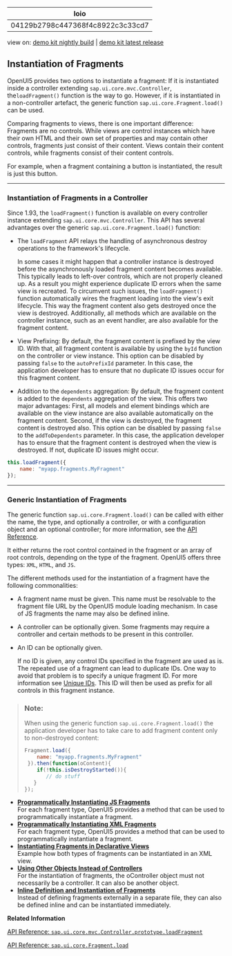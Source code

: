 <!-- loio04129b2798c447368f4c8922c3c33cd7 -->

| loio |
| -----|
| 04129b2798c447368f4c8922c3c33cd7 |

<div id="loio">

view on: [demo kit nightly build](https://sdk.openui5.org/nightly/#/topic/04129b2798c447368f4c8922c3c33cd7) | [demo kit latest release](https://sdk.openui5.org/topic/04129b2798c447368f4c8922c3c33cd7)</div>

## Instantiation of Fragments

OpenUI5 provides two options to instantiate a fragment: If it is instantiated inside a controller extending `sap.ui.core.mvc.Controller`, the`loadFragment()` function is the way to go. However, if it is instantiated in a non-controller artefact, the generic function `sap.ui.core.Fragment.load()` can be used.

Comparing fragments to views, there is one important difference: Fragments are no controls. While views are control instances which have their own HTML and their own set of properties and may contain other controls, fragments just consist of their content. Views contain their content controls, while fragments consist of their content controls.

For example, when a fragment containing a button is instantiated, the result is just this button.

***

<a name="loio04129b2798c447368f4c8922c3c33cd7__section_lby_wsx_lqb"/>

### Instantiation of Fragments in a Controller

Since 1.93, the `loadFragment()` function is available on every controller instance extending `sap.ui.core.mvc.Controller`. This API has several advantages over the generic `sap.ui.core.Fragment.load()` function:

-   The `loadFragment` API relays the handling of asynchronous destroy operations to the framework's lifecycle.

    In some cases it might happen that a controller instance is destroyed before the asynchronously loaded fragment content becomes available. This typically leads to left-over controls, which are not properly cleaned up. As a result you might experience duplicate ID errors when the same view is recreated. To circumvent such issues, the `loadFragment()` function automatically wires the fragment loading into the view's exit lifecycle. This way the fragment content also gets destroyed once the view is destroyed. Additionally, all methods which are available on the controller instance, such as an event handler, are also available for the fragment content.

-   View Prefixing: By default, the fragment content is prefixed by the view ID. With that, all fragment content is available by using the `byId` function on the controller or view instance. This option can be disabled by passing `false` to the `autoPrefixId` parameter. In this case, the application developer has to ensure that no duplicate ID issues occur for this fragment content.

-   Addition to the `dependents` aggregation: By default, the fragment content is added to the `dependents` aggregation of the view. This offers two major advantages: First, all models and element bindings which are available on the view instance are also available automatically on the fragment content. Second, if the view is destroyed, the fragment content is destroyed also. This option can be disabled by passing `false` to the `addToDependents` parameter. In this case, the application developer has to ensure that the fragment content is destroyed when the view is destroyed. If not, duplicate ID issues might occur.


```js
this.loadFragment({
    name: "myapp.fragments.MyFragment"
});
```

***

<a name="loio04129b2798c447368f4c8922c3c33cd7__section_wcr_5sx_lqb"/>

### Generic Instantiation of Fragments

The generic function `sap.ui.core.Fragment.load()` can be called with either the name, the type, and optionally a controller, or with a configuration object and an optional controller; for more information, see the [API Reference](https://sdk.openui5.org/api/sap.ui.core.Fragment/methods/sap.ui.core.Fragment.load). 

It either returns the root control contained in the fragment or an array of root controls, depending on the type of the fragment. OpenUI5 offers three types: `XML`, `HTML`, and `JS`.

The different methods used for the instantiation of a fragment have the following commonalities:

-   A fragment name must be given. This name must be resolvable to the fragment file URL by the OpenUI5 module loading mechanism. In case of JS fragments the name may also be defined inline.
-   A controller can be optionally given. Some fragments may require a controller and certain methods to be present in this controller.
-   An ID can be optionally given.

    If no ID is given, any control IDs specified in the fragment are used as is. The repeated use of a fragment can lead to duplicate IDs. One way to avoid that problem is to specify a unique fragment ID. For more information see [Unique IDs](Unique_IDs_5da591c.md). This ID will then be used as prefix for all controls in this fragment instance.


> ### Note:  
> When using the generic function `sap.ui.core.Fragment.load()` the application developer has to take care to add fragment content only to non-destroyed content:
> 
> ```js
> Fragment.load({
>     name: "myapp.fragments.MyFragment"
>  }).then(function(oContent){
>     if(!this.isDestroyStarted()){
>        // do stuff
>    }
> });
> ```

-   **[Programmatically Instantiating JS Fragments](Programmatically_Instantiating_JS_Fragments_3cff5d0.md "For each fragment type, OpenUI5 provides a method that
		can be used to programmatically instantiate a fragment.")**  
For each fragment type, OpenUI5 provides a method that can be used to programmatically instantiate a fragment.
-   **[Programmatically Instantiating XML Fragments](Programmatically_Instantiating_XML_Fragments_d6af195.md "For each fragment type, OpenUI5 provides a method that can be used to programmatically
		instantiate a fragment.")**  
For each fragment type, OpenUI5 provides a method that can be used to programmatically instantiate a fragment.
-   **[Instantiating Fragments in Declarative Views](Instantiating_Fragments_in_Declarative_Views_234320f.md "Example how both types of fragments can be instantiated in an XML view.")**  
Example how both types of fragments can be instantiated in an XML view.
-   **[Using Other Objects Instead of Controllers](Using_Other_Objects_Instead_of_Controllers_c24ea6d.md "For the instantiation of fragments, the oController object must not necessarily be a
		controller. It can also be another object.")**  
For the instantiation of fragments, the oController object must not necessarily be a controller. It can also be another object.
-   **[Inline Definition and Instantiation of Fragments](Inline_Definition_and_Instantiation_of_Fragments_b807931.md "Instead of defining fragments externally in a separate file, they can also be defined
		inline and can be instantiated immediately.")**  
Instead of defining fragments externally in a separate file, they can also be defined inline and can be instantiated immediately.

**Related Information**  


[API Reference: `sap.ui.core.mvc.Controller.prototype.loadFragment`](https://sdk.openui5.org/api/sap.ui.core.mvc.Controller/methods/loadFragment)

[API Reference: `sap.ui.core.Fragment.load`](https://sdk.openui5.org/api/sap.ui.core.Fragment/methods/sap.ui.core.Fragment.load)

